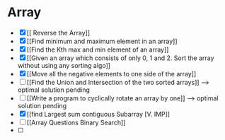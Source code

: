 # Array
- [x] [[ Reverse the Array]]
- [x]  [[Find minimum and maximum element in an array]]
- [x] [[Find the Kth max and min element of an array]]
- [x] [[Given an array which consists of only 0, 1 and 2. Sort the array without using any sorting algo]]
- [x] [[Move all the negative elements to one side of the array]]
- [ ] [[Find the Union and Intersection of the two sorted arrays]] --> optimal solution pending
- [ ] [[Write a program to cyclically rotate an array by one]] --> optimal solution pending
- [x] [[find Largest sum contiguous Subarray [V. IMP]]
- [ ] [[Array Questions Binary Search]]
- [ ] 